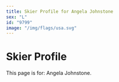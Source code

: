 ```yaml
---
title: Skier Profile for Angela Johnstone
sex: "L"
id: "9799"
image: "/img/flags/usa.svg" 
---
```


# Skier Profile

This page is for: Angela Johnstone.
    